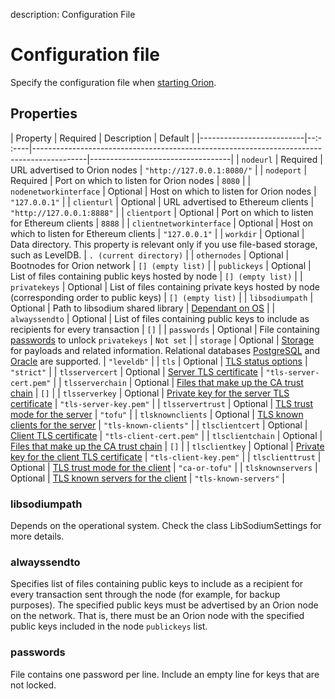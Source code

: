 description: Configuration File 
<!--- END of page meta data -->

# Configuration file 

Specify the configuration file when [starting Orion](../Reference/Orion-CLI-Syntax.md#configuration-file). 

## Properties 

| Property                 | Required | Description                                                                               | Default                           |
|--------------------------|--:- :----|-------------------------------------------------------------------------------------------|-----------------------------------|
| `nodeurl`                | Required | URL advertised to Orion nodes                                                             | `"http://127.0.0.1:8080/"`        |
| `nodeport`               | Required | Port on which to listen for Orion nodes                                                   | `8080`                            |
| `nodenetworkinterface`   | Optional | Host on which to listen for Orion nodes                                                   | `"127.0.0.1"`                     |
| `clienturl`              | Optional | URL advertised to Ethereum clients                                                        | `"http://127.0.0.1:8888"`         |
| `clientport`             | Optional | Port on which to listen for Ethereum clients                                              | `8888`                            |
| `clientnetworkinterface` | Optional | Host on which to listen for Ethereum clients                                              | `"127.0.0.1"`                     |
| `workdir`                | Optional | Data directory. This property is relevant only if you use file-based storage, such as        LevelDB.                                                                     | `. (current directory)`           |
| `othernodes`             | Optional | Bootnodes for Orion network                                                               | `[] (empty list)`                 |
| `publickeys`             | Optional | List of files containing public keys hosted by node                                       | `[] (empty list)`                 |
| `privatekeys`            | Optional | List of files containing private keys hosted by node (corresponding order to public keys) | `[] (empty list)`                 |
| `libsodiumpath`          | Optional | Path to libsodium shared library                                                          | [Dependant on OS](#libsodiumpath) |
| `alwayssendto`           | Optional | List of files containing public keys to include as recipients for every transaction       | `[]`                              |
| `passwords`              | Optional | File containing [passwords](#passwords) to unlock `privatekeys`                           | `Not set`                         |
| `storage`                | Optional | [Storage](#storage) for payloads and related information. Relational databases [PostgreSQL](../Tutorials/Using-PostgreSQL.md) and [Oracle](../Tutorials/Using-Oracle.md) are supported.                               | `"leveldb"`                       |
| `tls`                    | Optional | [TLS status options](../Tutorials/TLS.md)                                                              | `"strict"`                        |
| `tlsservercert`          | Optional | [Server TLS certificate](../Tutorials/TLS.md#tlsservercert)                                            | `"tls-server-cert.pem"`           |
| `tlsserverchain`         | Optional | [Files that make up the CA trust chain](../Tutorials/TLS.md#tlsserverchain)                            | `[]`                              |
| `tlsserverkey`           | Optional | [Private key for the server TLS certificate](../Tutorials/TLS.md#tlsserverkey)                         | `"tls-server-key.pem"`            |
| `tlsservertrust`         | Optional | [TLS trust mode for the server](../Tutorials/TLS.md#tlsservertrust)                                    | `"tofu"`                          |
| `tlsknownclients`        | Optional | [TLS known clients for the server](../Tutorials/TLS.md#tlsknownclients)                                | `"tls-known-clients"`             |
| `tlsclientcert`          | Optional | [Client TLS certificate](../Tutorials/TLS.md#tlsclientcert)                                            | `"tls-client-cert.pem"`           |
| `tlsclientchain`         | Optional | [Files that make up the CA trust chain](../Tutorials/TLS.md#tlsclientchain)                            | `[]`                              |
| `tlsclientkey`           | Optional | [Private key for the client TLS certificate](../Tutorials/TLS.md#tlsclientkey)                         | `"tls-client-key.pem"`            |
| `tlsclienttrust`         | Optional | [TLS trust mode for the client](../Tutorials/TLS.md#tlsclienttrust)                                    | `"ca-or-tofu"`                    |
| `tlsknownservers`        | Optional | [TLS known servers for the client](../Tutorials/TLS.md#tlsknownservers)                                | `"tls-known-servers"`             |

### libsodiumpath

Depends on the operational system. Check the class LibSodiumSettings for more details. 

### alwayssendto

Specifies list of files containing public keys to include as a recipient for every transaction sent
through the node (for example, for backup purposes). The specified public keys must be advertised by an 
Orion node on the network. That is, there must be an Orion node with the specified public keys included in the node
`publickeys` list. 

### passwords

File contains one password per line. Include an empty line for keys that are not locked. 



